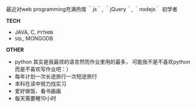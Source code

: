 
最近对web programming充满热情
 ｀js｀, ｀jQuery｀, ｀nodejs｀ 初学者

**TECH**
- JAVA, C, `PYTHON`
- `SQL`, MONGODB

**OTHER**
- python 其实是我最烦的语言然而作业里用的最多， 可能我不是不喜欢python而是不喜欢写作业吧：）
- 每年计划一次长途旅行一次短途旅行
- 本科在读中努力找实习
- 爱好做饭、看书画画
- 每天需要睡10小时

